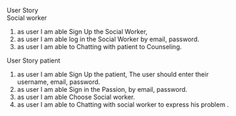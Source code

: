 User Story  
Social worker 
 
 
1.	as user I am able Sign Up the Social Worker, 
2.	as user I am able log in the Social Worker by email, password. 
3.	as user I am able to Chatting with patient to Counseling.

 
User Story 
 patient
 
1.	as user I am able Sign Up the patient, 
The user should enter their username, email, password. 
2.	as user I am able Sign in the Passion, by email, password. 
3.	as user I am able Choose Social worker. 
4.	as user I am able  to Chatting with social worker to express his problem . 
